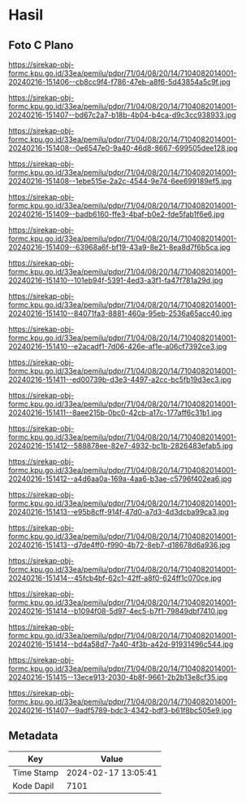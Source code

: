 # Hasil

## Foto C Plano

https://sirekap-obj-formc.kpu.go.id/33ea/pemilu/pdpr/71/04/08/20/14/7104082014001-20240216-151406--cb8cc9f4-f786-47eb-a8f6-5d43854a5c9f.jpg

https://sirekap-obj-formc.kpu.go.id/33ea/pemilu/pdpr/71/04/08/20/14/7104082014001-20240216-151407--bd67c2a7-b18b-4b04-b4ca-d9c3cc938933.jpg

https://sirekap-obj-formc.kpu.go.id/33ea/pemilu/pdpr/71/04/08/20/14/7104082014001-20240216-151408--0e6547e0-9a40-46d8-8667-699505dee128.jpg

https://sirekap-obj-formc.kpu.go.id/33ea/pemilu/pdpr/71/04/08/20/14/7104082014001-20240216-151408--1ebe515e-2a2c-4544-9e74-6ee699189ef5.jpg

https://sirekap-obj-formc.kpu.go.id/33ea/pemilu/pdpr/71/04/08/20/14/7104082014001-20240216-151409--badb6160-ffe3-4baf-b0e2-fde5fab1f6e6.jpg

https://sirekap-obj-formc.kpu.go.id/33ea/pemilu/pdpr/71/04/08/20/14/7104082014001-20240216-151409--63968a6f-bf19-43a9-8e21-8ea8d7f6b5ca.jpg

https://sirekap-obj-formc.kpu.go.id/33ea/pemilu/pdpr/71/04/08/20/14/7104082014001-20240216-151410--101eb94f-5391-4ed3-a3f1-fa47f781a29d.jpg

https://sirekap-obj-formc.kpu.go.id/33ea/pemilu/pdpr/71/04/08/20/14/7104082014001-20240216-151410--84071fa3-8881-460a-95eb-2536a65acc40.jpg

https://sirekap-obj-formc.kpu.go.id/33ea/pemilu/pdpr/71/04/08/20/14/7104082014001-20240216-151410--e2acadf1-7d06-426e-af1e-a06cf7392ce3.jpg

https://sirekap-obj-formc.kpu.go.id/33ea/pemilu/pdpr/71/04/08/20/14/7104082014001-20240216-151411--ed00739b-d3e3-4497-a2cc-bc5fb19d3ec3.jpg

https://sirekap-obj-formc.kpu.go.id/33ea/pemilu/pdpr/71/04/08/20/14/7104082014001-20240216-151411--8aee215b-0bc0-42cb-a17c-177aff6c31b1.jpg

https://sirekap-obj-formc.kpu.go.id/33ea/pemilu/pdpr/71/04/08/20/14/7104082014001-20240216-151412--588878ee-82e7-4932-bc1b-2826483efab5.jpg

https://sirekap-obj-formc.kpu.go.id/33ea/pemilu/pdpr/71/04/08/20/14/7104082014001-20240216-151412--a4d6aa0a-169a-4aa6-b3ae-c5796f402ea6.jpg

https://sirekap-obj-formc.kpu.go.id/33ea/pemilu/pdpr/71/04/08/20/14/7104082014001-20240216-151413--e95b8cff-914f-47d0-a7d3-4d3dcba99ca3.jpg

https://sirekap-obj-formc.kpu.go.id/33ea/pemilu/pdpr/71/04/08/20/14/7104082014001-20240216-151413--d7de4ff0-f990-4b72-8eb7-d18678d6a936.jpg

https://sirekap-obj-formc.kpu.go.id/33ea/pemilu/pdpr/71/04/08/20/14/7104082014001-20240216-151414--45fcb4bf-62c1-42ff-a8f0-624ff1c070ce.jpg

https://sirekap-obj-formc.kpu.go.id/33ea/pemilu/pdpr/71/04/08/20/14/7104082014001-20240216-151414--b1094f08-5d97-4ec5-b7f1-79849dbf7410.jpg

https://sirekap-obj-formc.kpu.go.id/33ea/pemilu/pdpr/71/04/08/20/14/7104082014001-20240216-151414--bd4a58d7-7a40-4f3b-a42d-91931496c544.jpg

https://sirekap-obj-formc.kpu.go.id/33ea/pemilu/pdpr/71/04/08/20/14/7104082014001-20240216-151415--13ece913-2030-4b8f-9661-2b2b13e8cf35.jpg

https://sirekap-obj-formc.kpu.go.id/33ea/pemilu/pdpr/71/04/08/20/14/7104082014001-20240216-151407--9adf5789-bdc3-4342-bdf3-b61f8bc505e9.jpg


## Metadata

| Key        | Value               |
| ---------- | ------------------- |
| Time Stamp | 2024-02-17 13:05:41 |
| Kode Dapil | 7101                |



